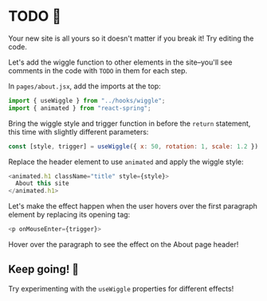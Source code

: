 # TODO 🚧

Your new site is all yours so it doesn't matter if you break it! Try editing the code.

Let's add the wiggle function to other elements in the site–you'll see comments in the code with `TODO` in them for each step.

In `pages/about.jsx`, add the imports at the top:

```js
import { useWiggle } from "../hooks/wiggle";
import { animated } from "react-spring";
```

Bring the wiggle style and trigger function in before the `return` statement, this time with slightly different parameters:

```js
const [style, trigger] = useWiggle({ x: 50, rotation: 1, scale: 1.2 });
```

Replace the header element to use `animated` and apply the wiggle style:

```js
<animated.h1 className="title" style={style}>
  About this site
</animated.h1>
```

Let's make the effect happen when the user hovers over the first paragraph element by replacing its opening tag:

```js
<p onMouseEnter={trigger}>
```

Hover over the paragraph to see the effect on the About page header!

## Keep going! 🚀

Try experimenting with the `useWiggle` properties for different effects!
